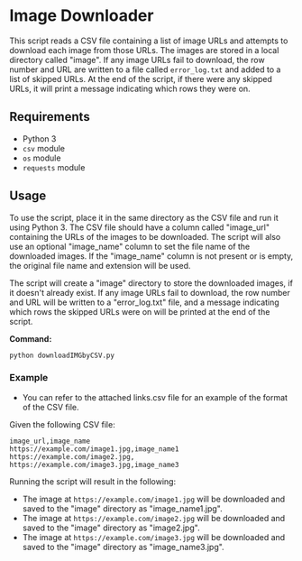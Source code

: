 # Image Downloader 
This script reads a CSV file containing a list of image URLs and attempts to download each image from those URLs. The images are stored in a local directory called "image". If any image URLs fail to download, the row number and URL are written to a file called `error_log.txt` and added to a list of skipped URLs. At the end of the script, if there were any skipped URLs, it will print a message indicating which rows they were on.

## Requirements
- Python 3
- `csv` module
- `os` module
- `requests` module

## Usage

To use the script, place it in the same directory as the CSV file and run it using Python 3. The CSV file should have a column called "image_url" containing the URLs of the images to be downloaded. The script will also use an optional "image_name" column to set the file name of the downloaded images. If the "image_name" column is not present or is empty, the original file name and extension will be used.

The script will create a "image" directory to store the downloaded images, if it doesn't already exist. If any image URLs fail to download, the row number and URL will be written to a "error_log.txt" file, and a message indicating which rows the skipped URLs were on will be printed at the end of the script.

**Command:**
```commandline
python downloadIMGbyCSV.py
```

### Example
- You can refer to the attached links.csv file for an example of the format of the CSV file.

Given the following CSV file:
```
image_url,image_name
https://example.com/image1.jpg,image_name1
https://example.com/image2.jpg,
https://example.com/image3.jpg,image_name3
```
Running the script will result in the following:

- The image at `https://example.com/image1.jpg` will be downloaded and saved to the "image" directory as "image_name1.jpg".
- The image at `https://example.com/image2.jpg` will be downloaded and saved to the "image" directory as "image2.jpg".
- The image at `https://example.com/image3.jpg` will be downloaded and saved to the "image" directory as "image_name3.jpg".
